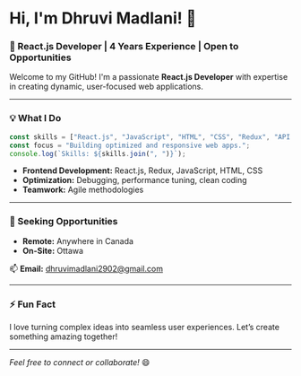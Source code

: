 # Hi, I'm Dhruvi Madlani! 👋

### 🚀 React.js Developer | 4 Years Experience | Open to Opportunities

Welcome to my GitHub! I'm a passionate **React.js Developer** with expertise in creating dynamic, user-focused web applications.

---

### 💡 What I Do
```js
const skills = ["React.js", "JavaScript", "HTML", "CSS", "Redux", "API Integration"];
const focus = "Building optimized and responsive web apps.";
console.log(`Skills: ${skills.join(", ")}`);
```

- **Frontend Development:** React.js, Redux, JavaScript, HTML, CSS
- **Optimization:** Debugging, performance tuning, clean coding
- **Teamwork:** Agile methodologies

---

### 🌟 Seeking Opportunities

- **Remote:** Anywhere in Canada
- **On-Site:** Ottawa

📫 **Email:** [dhruvimadlani2902@gmail.com](mailto:dhruvimadlani2902@gmail.com)

---

### ⚡ Fun Fact
I love turning complex ideas into seamless user experiences. Let’s create something amazing together!

---

*Feel free to connect or collaborate!* 😄



<!---
dhruvimadlani29/dhruvimadlani29 is a ✨ special ✨ repository because its `README.md` (this file) appears on your GitHub profile.
You can click the Preview link to take a look at your changes.
--->
